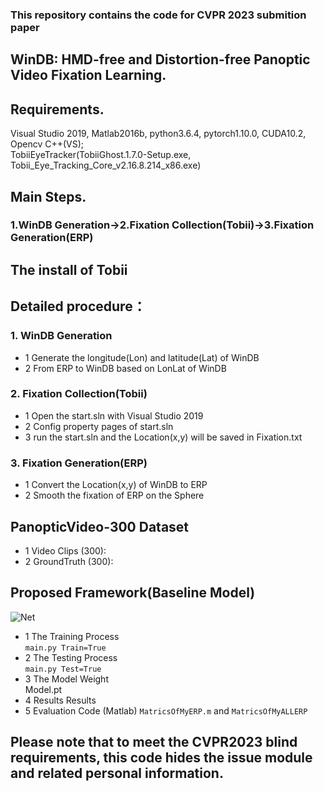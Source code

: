 ### This repository contains the code for CVPR 2023 submition paper 
## WinDB: HMD-free and Distortion-free Panoptic Video Fixation Learning.

## Requirements.
Visual Studio 2019, Matlab2016b, python3.6.4, pytorch1.10.0, CUDA10.2, Opencv C++(VS);  
TobiiEyeTracker(TobiiGhost.1.7.0-Setup.exe, Tobii_Eye_Tracking_Core_v2.16.8.214_x86.exe)

## Main Steps.
### 1.WinDB Generation->2.Fixation Collection(Tobii)->3.Fixation Generation(ERP)

## The install of Tobii

## Detailed procedure：
### 1. WinDB Generation
  * 1 Generate the longitude(Lon) and latitude(Lat) of WinDB
  * 2 From ERP to WinDB based on LonLat of WinDB
### 2. Fixation Collection(Tobii)
  * 1 Open the start.sln with Visual Studio 2019
  * 2 Config property pages of start.sln 
  * 3 run the start.sln and the Location(x,y) will be saved in Fixation.txt
### 3. Fixation Generation(ERP)
  * 1 Convert the Location(x,y) of WinDB to ERP
  * 2 Smooth the fixation of ERP on the Sphere

## PanopticVideo-300 Dataset
  * 1 Video Clips (300):
  * 2 GroundTruth (300): 

## Proposed Framework(Baseline Model)
![Net](https://github.com/cvpr-submission/WinDB/tree/main/Figs/Net.png)  
  * 1 The Training Process  
     ```main.py Train=True```
  * 2 The Testing Process  
     ```main.py Test=True```
  * 3 The Model Weight  
     Model.pt
  * 4 Results
     Results
  * 5 Evaluation Code (Matlab)
    ```MatricsOfMyERP.m``` and ```MatricsOfMyALLERP```

## Please note that to meet the CVPR2023 blind requirements, this code hides the issue module and related personal information.
